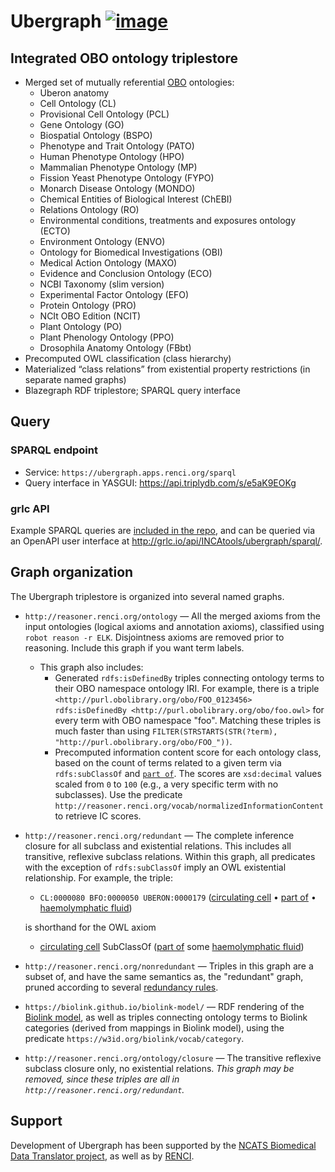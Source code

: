 # Ubergraph [![image](https://user-images.githubusercontent.com/112839/112872474-563aac00-90b8-11eb-8a53-2ca19672f2a4.png)](https://doi.org/10.5281/zenodo.4641309)

## Integrated OBO ontology triplestore

- Merged set of mutually referential [OBO](https://obofoundry.org) ontologies:
  - Uberon anatomy
  - Cell Ontology (CL)
  - Provisional Cell Ontology (PCL)
  - Gene Ontology (GO)
  - Biospatial Ontology (BSPO)
  - Phenotype and Trait Ontology (PATO)
  - Human Phenotype Ontology (HPO)
  - Mammalian Phenotype Ontology (MP)
  - Fission Yeast Phenotype Ontology (FYPO)
  - Monarch Disease Ontology (MONDO)
  - Chemical Entities of Biological Interest (ChEBI)
  - Relations Ontology (RO)
  - Environmental conditions, treatments and exposures ontology (ECTO)
  - Environment Ontology (ENVO)
  - Ontology for Biomedical Investigations (OBI)
  - Medical Action Ontology (MAXO)
  - Evidence and Conclusion Ontology (ECO)
  - NCBI Taxonomy (slim version)
  - Experimental Factor Ontology (EFO)
  - Protein Ontology (PRO)
  - NCIt OBO Edition (NCIT)
  - Plant Ontology (PO)
  - Plant Phenology Ontology (PPO)
  - Drosophila Anatomy Ontology (FBbt)
- Precomputed OWL classification (class hierarchy)
- Materialized “class relations” from existential property restrictions (in separate named graphs)
- Blazegraph RDF triplestore; SPARQL query interface


## Query

### SPARQL endpoint

- Service: `https://ubergraph.apps.renci.org/sparql`
- Query interface in YASGUI: https://api.triplydb.com/s/e5aK9EOKg

### grlc API

Example SPARQL queries are [included in the repo](https://github.com/INCATools/ubergraph/tree/master/sparql), and can be queried via an OpenAPI user interface at http://grlc.io/api/INCAtools/ubergraph/sparql/.

## Graph organization

The Ubergraph triplestore is organized into several named graphs.

- `http://reasoner.renci.org/ontology` — All the merged axioms from the input ontologies (logical axioms and annotation axioms), classified using `robot reason -r ELK`. Disjointness axioms are removed prior to reasoning. Include this graph if you want term labels.
   - This graph also includes:
     - Generated `rdfs:isDefinedBy` triples connecting ontology terms to their OBO namespace ontology IRI. For example, there is a triple `<http://purl.obolibrary.org/obo/FOO_0123456> rdfs:isDefinedBy <http://purl.obolibrary.org/obo/foo.owl>` for every term with OBO namespace "foo". Matching these triples is much faster than using `FILTER(STRSTARTS(STR(?term), "http://purl.obolibrary.org/obo/FOO_"))`.
     - Precomputed information content score for each ontology class, based on the count of terms related to a given term via `rdfs:subClassOf` and [`part of`](http://purl.obolibrary.org/obo/BFO_0000050). The scores are `xsd:decimal` values scaled from `0` to `100` (e.g., a very specific term with no subclasses). Use the predicate `http://reasoner.renci.org/vocab/normalizedInformationContent` to retrieve IC scores.
- `http://reasoner.renci.org/redundant` — The complete inference closure for all subclass and existential relations. This includes all transitive, reflexive subclass relations. Within this graph, all predicates with the exception of `rdfs:subClassOf` imply an OWL existential relationship. For example, the triple:
   - `CL:0000080 BFO:0000050 UBERON:0000179` ([circulating cell](http://purl.obolibrary.org/obo/CL_0000080) • [part of](http://purl.obolibrary.org/obo/BFO_0000050) • [haemolymphatic fluid](http://purl.obolibrary.org/obo/UBERON_0000179))
   
   is shorthand for the OWL axiom
  
   - [circulating cell](http://purl.obolibrary.org/obo/CL_0000080) SubClassOf ([part of](http://purl.obolibrary.org/obo/BFO_0000050) some [haemolymphatic fluid](http://purl.obolibrary.org/obo/UBERON_0000179))
- `http://reasoner.renci.org/nonredundant` — Triples in this graph are a subset of, and have the same semantics as, the "redundant" graph, pruned according to several [redundancy rules](https://github.com/INCATools/ubergraph/blob/ef402ead9ec4e81d9cd998c833123ef48134bb2c/prune.dl#L29-L33).
- `https://biolink.github.io/biolink-model/` — RDF rendering of the [Biolink model](https://github.com/biolink/biolink-model), as well as triples connecting ontology terms to Biolink categories (derived from mappings in Biolink model), using the predicate `https://w3id.org/biolink/vocab/category`.
- `http://reasoner.renci.org/ontology/closure` — The transitive reflexive subclass closure only, no existential relations. _This graph may be removed, since these triples are all in `http://reasoner.renci.org/redundant`._

## Support
Development of Ubergraph has been supported by the [NCATS Biomedical Data Translator project](https://github.com/NCATSTranslator), as well as by [RENCI](https://renci.org).
